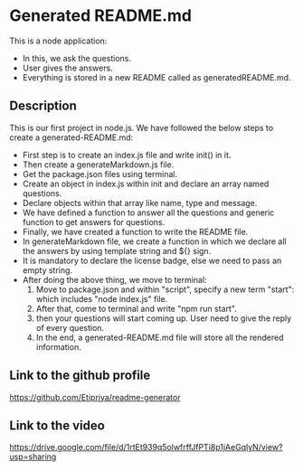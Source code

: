 # Generated README.md

This is a node application:

- In this, we ask the questions.
- User gives the answers.
- Everything is stored in a new README called as generatedREADME.md.

## Description

This is our first project in node.js. We have followed the below steps to create a generated-README.md:

- First step is to create an index.js file and write init() in it.
- Then create a generateMarkdown.js file.
- Get the package.json files using terminal.
- Create an object in index.js within init and declare an array named questions.
- Declare objects within that array like name, type and message.
- We have defined a function to answer all the questions and generic function to get answers for questions.
- Finally, we have created a function to write the README file.
- In generateMarkdown file, we create a function in which we declare all the answers by using template string and ${} sign.
- It is mandatory to declare the license badge, else we need to pass an empty string.
- After doing the above thing, we move to terminal:
  1. Move to package.json and within "script", specify a new term "start": which includes "node index.js" file.
  2. After that, come to terminal and write "npm run start".
  3. then your questions will start coming up. User need to give the reply of every question.
  4. In the end, a generated-README.md file will store all the rendered information.

## Link to the github profile

https://github.com/Etipriya/readme-generator

## Link to the video

https://drive.google.com/file/d/1rtEt939q5olwfrffJfPTi8p1jAeGqlyN/view?usp=sharing
